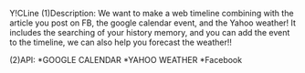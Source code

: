 Y!CLine
(1)Description:
   We want to make a web timeline combining with the article you post on FB, the google calendar event, and the Yahoo weather! It includes the searching of your history memory, and you can add the event to the timeline, we can also help you forecast the weather!!

(2)API:
     *GOOGLE CALENDAR
	 *YAHOO WEATHER
	 *Facebook
